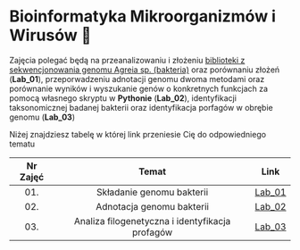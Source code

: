# Bioinformatyka Mikroorganizmów i Wirusów 🧬

Zajęcia polegać będą na przeanalizowaniu i złożeniu [biblioteki z sekwencjonowania genomu Agreia sp. (bakteria)](https://www.ebi.ac.uk/ena/browser/view/PRJEB40363) oraz porównaniu złożeń (**Lab_01**), przeporwadzeniu adnotacji genomu dwoma metodami oraz porównanie wyników i wyszukanie genów o konkretnych funkcjach za pomocą własnego skryptu w **Pythonie** (**Lab_02**), identyfikacji taksonomicznej badanej bakterii oraz identyfikacja porfagów w obrębie genomu (**Lab_03**)

Niżej znajdziesz tabelę w której link przeniesie Cię do odpowiedniego tematu

| Nr Zajęć | Temat  | Link  |
|:---:|:---:|:---:|
| 01. | Składanie genomu bakterii | [Lab_01](https://github.com/AvirFrog/bmiw/blob/main/Lab_01/README.md) |
| 02. | Adnotacja genomu bakterii | [Lab_02](https://github.com/AvirFrog/bmiw/blob/main/Lab_02/README.md) |
| 03. | Analiza filogenetyczna i identyfikacja profagów | [Lab_03](https://www.youtube.com/watch?v=dQw4w9WgXcQ) |

